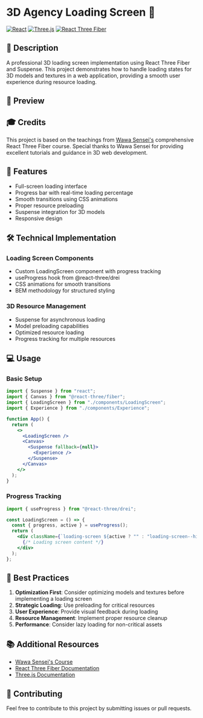 # 3D Agency Loading Screen 🎨


[![React](https://img.shields.io/badge/React-20232A?style=for-the-badge&logo=react&logoColor=61DAFB)](https://reactjs.org/)
[![Three.js](https://img.shields.io/badge/Three.js-black?style=for-the-badge&logo=three.js&logoColor=white)](https://threejs.org/)
[![React Three Fiber](https://img.shields.io/badge/React%20Three%20Fiber-black?style=for-the-badge&logo=three.js&logoColor=white)](https://docs.pmnd.rs/react-three-fiber)

## 📝 Description

A professional 3D loading screen implementation using React Three Fiber and Suspense. This project demonstrates how to handle loading states for 3D models and textures in a web application, providing a smooth user experience during resource loading.

## 🎥 Preview


## 🎓 Credits

This project is based on the teachings from [Wawa Sensei's](https://wawasensei.dev/) comprehensive React Three Fiber course. Special thanks to Wawa Sensei for providing excellent tutorials and guidance in 3D web development.

## 🚀 Features

- Full-screen loading interface
- Progress bar with real-time loading percentage
- Smooth transitions using CSS animations
- Proper resource preloading
- Suspense integration for 3D models
- Responsive design

## 🛠️ Technical Implementation

### Loading Screen Components
- Custom LoadingScreen component with progress tracking
- useProgress hook from @react-three/drei
- CSS animations for smooth transitions
- BEM methodology for structured styling

### 3D Resource Management
- Suspense for asynchronous loading
- Model preloading capabilities
- Optimized resource loading
- Progress tracking for multiple resources

## 💻 Usage

### Basic Setup
```jsx
import { Suspense } from "react";
import { Canvas } from "@react-three/fiber";
import { LoadingScreen } from "./components/LoadingScreen";
import { Experience } from "./components/Experience";

function App() {
  return (
    <>
      <LoadingScreen />
      <Canvas>
        <Suspense fallback={null}>
          <Experience />
        </Suspense>
      </Canvas>
    </>
  );
}
```

### Progress Tracking
```jsx
import { useProgress } from "@react-three/drei";

const LoadingScreen = () => {
  const { progress, active } = useProgress();
  return (
    <div className={`loading-screen ${active ? "" : "loading-screen--hidden"}`}>
      {/* Loading screen content */}
    </div>
  );
};
```

## 🎯 Best Practices

1. **Optimization First**: Consider optimizing models and textures before implementing a loading screen
2. **Strategic Loading**: Use preloading for critical resources
3. **User Experience**: Provide visual feedback during loading
4. **Resource Management**: Implement proper resource cleanup
5. **Performance**: Consider lazy loading for non-critical assets

## 📚 Additional Resources

- [Wawa Sensei's Course](https://wawasensei.dev/)
- [React Three Fiber Documentation](https://docs.pmnd.rs/react-three-fiber)
- [Three.js Documentation](https://threejs.org/docs/)

## 🤝 Contributing

Feel free to contribute to this project by submitting issues or pull requests.
